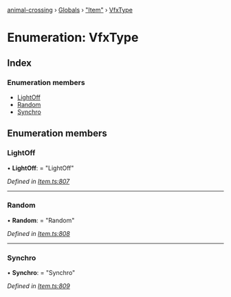 [animal-crossing](../README.md) › [Globals](../globals.md) › ["Item"](../modules/_item_.md) › [VfxType](_item_.vfxtype.md)

# Enumeration: VfxType

## Index

### Enumeration members

* [LightOff](_item_.vfxtype.md#lightoff)
* [Random](_item_.vfxtype.md#random)
* [Synchro](_item_.vfxtype.md#synchro)

## Enumeration members

###  LightOff

• **LightOff**: = "LightOff"

*Defined in [Item.ts:807](https://github.com/Norviah/animal-crossing/blob/267b9fa/module/types/Item.ts#L807)*

___

###  Random

• **Random**: = "Random"

*Defined in [Item.ts:808](https://github.com/Norviah/animal-crossing/blob/267b9fa/module/types/Item.ts#L808)*

___

###  Synchro

• **Synchro**: = "Synchro"

*Defined in [Item.ts:809](https://github.com/Norviah/animal-crossing/blob/267b9fa/module/types/Item.ts#L809)*
